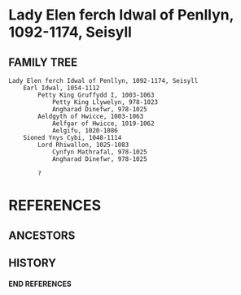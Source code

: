 # Lady Elen ferch Idwal of Penllyn, 1092-1174, Seisyll

## FAMILY TREE
```
Lady Elen ferch Idwal of Penllyn, 1092-1174, Seisyll
    Earl Idwal, 1054-1112
        Petty King Gruffydd I, 1003-1063
            Petty King Llywelyn, 978-1023
            Angharad Dinefwr, 978-1025
        Aeldgyth of Hwicce, 1003-1063 
            Aelfgar of Hwicce, 1019-1062
            Aelgifu, 1020-1086            
    Sioned Ynys Cybi, 1048-1114
        Lord Rhiwallon, 1025-1083
            Cynfyn Mathrafal, 978-1025
            Angharad Dinefwr, 978-1025

        ?
```


# REFERENCES

## ANCESTORS

## HISTORY
#### END REFERENCES
